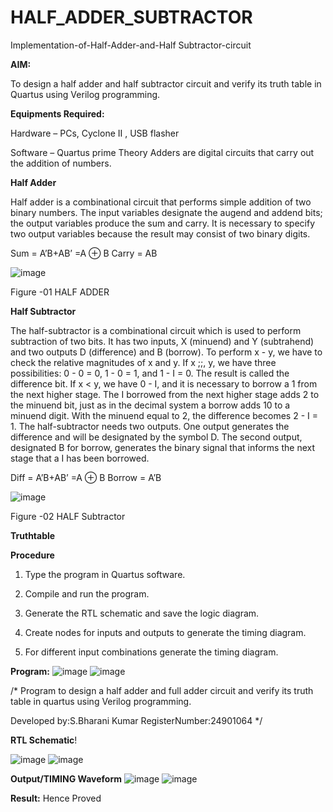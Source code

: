 # HALF_ADDER_SUBTRACTOR

Implementation-of-Half-Adder-and-Half Subtractor-circuit

**AIM:**

To design a half adder and half subtractor circuit and verify its truth table in Quartus using Verilog programming.

**Equipments Required:**

Hardware – PCs, Cyclone II , USB flasher 

Software – Quartus prime Theory Adders are digital circuits that carry out the addition of numbers.

**Half Adder**

Half adder is a combinational circuit that performs simple addition of two binary numbers. The input variables designate the augend and addend bits; the output variables produce the sum and carry. It is necessary to specify two output variables because the result may consist of two binary digits.

Sum = A’B+AB’ =A ⊕ B Carry = AB

![image](https://github.com/naavaneetha/HALF_ADDER_SUBTRACTOR/assets/154305477/bd4a0b2c-cdbc-4184-ab08-81578f121e1f)

Figure -01 HALF ADDER

**Half Subtractor**

The half-subtractor is a combinational circuit which is used to perform subtraction of two bits. It has two inputs, X (minuend) and Y (subtrahend) and two outputs D (difference) and B (borrow). To perform x - y, we have to check the relative magnitudes of x and y. If x ;;, y, we have three possibilities: 0 - 0 = 0, 1 - 0 = 1, and 1 - I = 0. The result is called the difference bit. If x < y, we have 0 - I, and it is necessary to borrow a 1 from the next higher stage. The I borrowed from the next higher stage adds 2 to the minuend bit, just as in the decimal system a borrow adds 10 to a minuend digit. With the minuend equal to 2, the difference becomes 2 - I = 1. The half-subtractor needs two outputs. One output generates the difference and will be designated by the symbol D. The second output, designated B for borrow, generates the binary signal that informs the next stage that a I has been borrowed. 

Diff = A’B+AB’ =A ⊕ B
Borrow = A’B

 ![image](https://github.com/naavaneetha/HALF_ADDER_SUBTRACTOR/assets/154305477/d76b099c-513f-4e7c-843a-e2fd028a531a)

Figure -02 HALF Subtractor

**Truthtable**

**Procedure**

1.	Type the program in Quartus software.

2.	Compile and run the program.

3.	Generate the RTL schematic and save the logic diagram.

4.	Create nodes for inputs and outputs to generate the timing diagram.

5.	For different input combinations generate the timing diagram.


**Program:**
![image](https://github.com/user-attachments/assets/ed6dfefb-8feb-46bd-ad9b-5e58469776a7)
![image](https://github.com/user-attachments/assets/f68a5f7c-3e71-42e5-a327-11b823d394bf)



/* Program to design a half adder and full adder circuit and verify its truth table in quartus using Verilog programming.

Developed by:S.Bharani Kumar RegisterNumber:24901064 */

**RTL Schematic**!

![image](https://github.com/user-attachments/assets/ab6a5046-122f-4890-8f5d-689417595bea)
![image](https://github.com/user-attachments/assets/478a9971-2bb8-4a28-9c8b-81fa1e6193b6)


**Output/TIMING Waveform**
![image](https://github.com/user-attachments/assets/27422d10-2ea5-42d0-90f5-eedfae9c0232)
![image](https://github.com/user-attachments/assets/d9f54a86-e170-42cc-b77f-e84eee7b10d1)


**Result:**
Hence Proved
